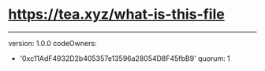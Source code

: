 # https://tea.xyz/what-is-this-file
---
version: 1.0.0
codeOwners:
  - '0xc11AdF4932D2b405357e13596a28054D8F45fbB9'
quorum: 1
